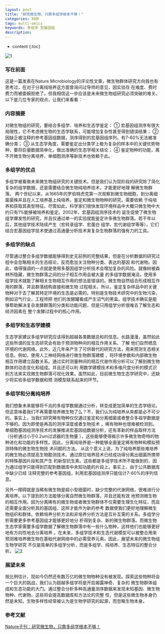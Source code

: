 ```yaml
---
layout: post
title: "研究微生物，只靠多组学根本不够！"
categories: 科研
tags: multi-omics
keywords: 多组学 宏基因组
description: 
---
```


* content
{:toc}

![1](http://o7zaxp1i2.bkt.clouddn.com/d59f61b6-fcb7-4a93-8ddd-6fad6de94b5b.png)

### 写在前面
这是一篇发表在Nature Microbiology的评论性文章，微生物群体研究方向我也有思考过，在对于分离纯培养这方面曾询问过导师的意见，因实验存
在难度、费时费力而被委婉拒绝了。但我相信这一步应该是未来微生物组研究必须突破的难关。以下是几位专家的观点，让我们来看看：





### 内容摘要
对微生物组的研究，要结合多组学、培养和生态学鉴定：
① 宏基因组测序有很大局限性，它不考虑微生物的生态学联系，可能增加复杂性甚至得到错误结果；
② 因缺乏被注释的参考基因组数据，测序得到的宏基因组序列，有7-60%无法被准确分类；
③ 从生态学角度，需要鉴定出分类学上极为复杂的样本中的关键优势物种，要将巨量数据简单化，做出准确的生态学相关结论；
④ 鉴定物种的功能，离不开微生物分离培养，单细胞测序等新技术也依赖于此。

### 多组学的优点
多组学被看做未来微生物组研究的关键技术。但是我们认为现阶段的研究除了简化复杂的组学数据，还是需要结合微生物纯培养技术，才能更好地理
解微生物群落。
两个世纪以来，从1665年的罗伯特虎克第一次观察到微生物细胞，到分离细菌菌株并且在人工培养基上纯培养。鉴定和微生物物种的研究，需要依赖
于纯培养和获取其表型特征。尽管如此，科学家们很快发现环境样品中大概只微生物中大约只有1%能够被培养和鉴定。2002年，宏基因组测序技术的
诞生促使了微生物组学爆发性的研究，并且仅通过单一的实验就能鉴定许多微生物群落。若干年以后，其他组学技术陆续产生（宏转录组学、宏蛋白
组学、宏代谢组学等等），它们结合宏基因组学技术使通过高通量分析技术来复杂生物群落的强有力的工具。

### 多组学的缺点
尽管通过整合多组学数据能够得到史无前例的完整结果，但是在分析数据的研究过程中会忽略相关的生态结论，反而愈加关注物种分类、表达的基因
和代谢物。因此，值得强调的一点就是使用多基因组学分析技术会增加复杂的风险。就像树被森林所隐藏，微生物群落之间的分子相互作用会被大量
的多组学数据淹没。使用多组学技术就能了解相关生物相互作用的想法是错误的。微生物自然组合形成相互作用的群落，并且群落结构直接和微生物
过程相关。所以，鉴定复杂样品中的关键物种对于去了解其特定环境的生态是必需的。特别是生物技术研究中的生物污染，例如沼气行业，工程师把
他们的发酵罐看成产生沼气的黑盒。组学技术确实是能够帮助解决复杂发酵群落的分类和功能问题，但是只用组学分析很难去了解生态和经济因素在
整个发酵过程中的核心作用。

### 多组学和生态学建模
生态学家建议多组学研究应该得到超越各类数据总和的信息。长路漫漫，虽然如此这些所谓的反生态研究会有助于预测物种间的相互作用关系、了解
他们自然栖息环境的代谢网络。此外，近几年来产生了可供替代的研究方法，用来预测生态相关信息。例如，使用人工神经网络进行微生物群落建模
，将环境参数和内部微生物相互作用建立函数关系。通过实时测量种间的相互代谢作用分析可以了解到微生物群体的动态变化和组成。并且还可以利
用数学建模技术和多维尺度分析的模式识别方法来实现微生物群落可视化效果。虽然如此，目前微生物生态学研究中，还缺少将实验多组学数据和预
测模型联系起来的环节。

### 多组学和分离纯培养
我们想象未来能够将千兆的多组学数据通过分析，转变成更加简单的生态学结论。但这意味着我们不再需要培养微生物了么？不，我们认为纯培养从来都是必不可少的。事实上，当我们研究稀有物种仅仅通过鉴定和分离细菌或者整合多祖学数据是不够的。因为即使是再高的测序深度或者生物技术
，稀有物种也很难被检测到。单细胞基因组测序技术的发展推进宏基因组数据分析，还有革新的样品取样方法（分析通过小于0.2um过滤器的生物量
），这些能够使得揭示许多微生物奇特的物种进化和功能的多样性。因此，分离纯培养是一种能够全面鉴定稀有物种和模拟预测特殊的微生物生物技
术问题的方法。
从这个意义上说，为了纯培养那些难培养的微生物必须提高生物勘测技术。通过原位培养技术已经成功得分离出细菌所携带的特殊基因片段和其产生
的新型抗生素。这些都是多组学技术所不能做到的，因为通过组学只能得到匹配到数据库中未知功能的片段上。事实上，由于公共数据库中缺少已经
注释完整的参考基因组，利用宏基因组测序只能估计7-60%的序列信息。

另外一障碍就是当稀有微生物是超小型细菌时，缺少完整的代谢网络，很难进行分离培养。以下提到的方法能够分离自然微生物群落，并且还能有效
地预测微生物的相互作用。因为分离稀有的微生物或者微生物群体不仅需要生理生化特征，而且还需要全面分析其的基因组，这样才能作为新的参考
数据使我们更好地理解微生物组织和群体。依赖培养分析方法和非培养分析方法是互补互需的关系。多组学分析需要更多参考基因组才能够更好地分
析得到复杂、新的微生物群落。而微生物生态学家需要多组学数据了解微生物群落中有一些什么物种，这样他们也能够更好地有方向性地去分离培养
。在未来，多组学技术和生态代谢模型可以被整合用来预测难培养微生物在基础代谢网络中的必需营养元素。因此，展望未来的微生物组生物学研究
不仅是简单的多组学分析，而是多组学、纯培养、生态特征的整合分析。
![2](http://o7zaxp1i2.bkt.clouddn.com/fce1905d-6bbd-4280-8939-f5167989c7c4.jpg)

### 展望未来
按比例估计，现如今仍然还有数万亿的微生物物种没有被发现。探索这些物种将会一个巨大的挑战，我们认为超越多组学将是开启揭露神奇、复杂的
微生物群体组成和生态功能的大门。通过整合分析多种高通量测序数据来发现未知基因、微生物物种、代谢物，这些将会提高数据库和方法论的完整
性，但是这些微生物本身仍然是未知。生物多样性经常被认为是生物学研究的起源，而忽略生物本身。

### 参考文献
[Nature子刊：研究微生物，只靠多组学根本不够！](http://mc.gutgutgut.cn/papers/read/1070903076?kf=web.search)









